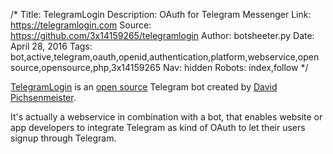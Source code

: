 /*
Title: TelegramLogin
Description: OAuth for Telegram Messenger
Link: https://telegramlogin.com
Source: https://github.com/3x14159265/telegramlogin
Author: botsheeter.py
Date: April 28, 2016
Tags: bot,active,telegram,oauth,openid,authentication,platform,webservice,open source,opensource,php,3x14159265
Nav: hidden
Robots: index,follow
*/

[TelegramLogin](https://telegramlogin.com) is an [open source](https://github.com/3x14159265/telegramlogin) Telegram bot created by [David Pichsenmeister](https://twitter.com/3x14159265). 

It's actually a webservice in combination with a bot, that enables website or app developers to integrate Telegram as kind of OAuth to let their users signup through Telegram.
